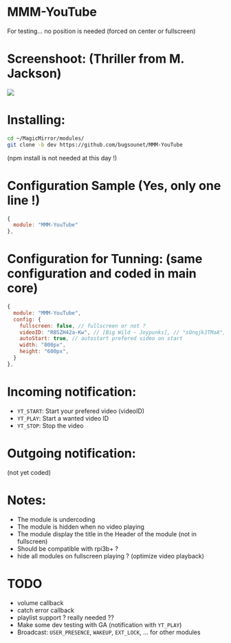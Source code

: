 # MMM-YouTube

For testing... no position is needed (forced on center or fullscreen)

# Screenshoot: (Thriller from M. Jackson)
![](https://raw.githubusercontent.com/bugsounet/MMM-YouTube/dev/MMM-Youtube.png)

# Installing:

```sh
cd ~/MagicMirror/modules/
git clone -b dev https://github.com/bugsounet/MMM-YouTube
```
(npm install is not needed at this day !)

# Configuration Sample (Yes, only one line !)
```js
{
  module: "MMM-YouTube"
},
```


# Configuration for Tunning: (same configuration and coded in main core)
```js
{
  module: "MMM-YouTube",
  config: {
    fullscreen: false, // fullscreen or not ?
    videoID: "RBSZH42a-Kw", // [Big Wild - Joypunks], // "sOnqjkJTMaA", [thriller ... for testing] or your own youtube VideoID
    autoStart: true, // autostart prefered video on start 
    width: "800px",
    height: "600px",
  }
},
```

# Incoming notification:
 * `YT_START`: Start your prefered video (videoID)
 * `YT_PLAY`: Start a wanted video ID
 * `YT_STOP`: Stop the video

# Outgoing notification:
(not yet coded)

# Notes:
 * The module is undercoding
 * The module is hidden when no video playing
 * The module display the title in the Header of the module (not in fullscreen)
 * Should be compatible with rpi3b+ ?
 * hide all modules on fullscreen playing ? (optimize video playback)

# TODO
 * volume callback
 * catch error callback
 * playlist support ? really needed ??
 * Make some dev testing with GA (notification with `YT_PLAY`)
 * Broadcast: `USER_PRESENCE`, `WAKEUP`, `EXT_LOCK`, ... for other modules
